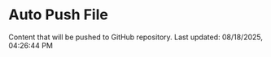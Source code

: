 # Auto Push File

Content that will be pushed to GitHub repository.
Last updated: 08/18/2025, 04:26:44 PM